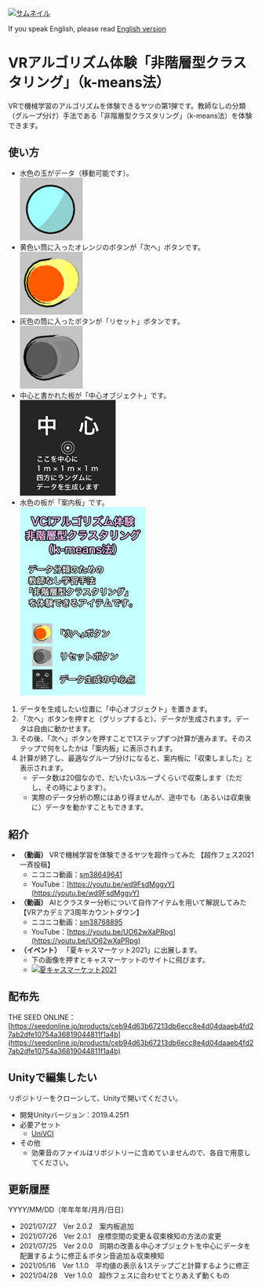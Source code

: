 [![](./Thumbnail/thumbnail3.webp "サムネイル")](./Thumbnail/thumbnail3.webp)

If you speak English, please read [English version](./README-en.md)

# VRアルゴリズム体験「非階層型クラスタリング」（k-means法）

VRで機械学習のアルゴリズムを体験できるヤツの第1弾です。教師なしの分類（グループ分け）手法である「非階層型クラスタリング」（k-means法）を体験できます。


## 使い方

- 水色の玉がデータ（移動可能です）。  
	[<img src="./Documents/Data.png" title="データ" style="max-width: 128px;" />](./Documents/Data.png)
- 黄色い筒に入ったオレンジのボタンが「次へ」ボタンです。  
	[<img src="./Documents/次へボタン.png" title="「次へ」ボタン" style="max-width: 128px;" />](./Documents/次へボタン.png)
- 灰色の筒に入ったボタンが「リセット」ボタンです。  
	[<img src="./Documents/リセットボタン.png" title="「リセット」ボタン" style="max-width: 128px;" />](./Documents/リセットボタン.png)
- 中心と書かれた板が「中心オブジェクト」です。  
	[<img src="./VciAlgorithmicExperienceClustering/Assets/Images/Center.png" title="中心オブジェクト" style="max-width: 195px;" />](./VciAlgorithmicExperienceClustering/Assets/Images/Center.png)
- 水色の板が「案内板」です。  
	[<img src="./VciAlgorithmicExperienceClustering/Assets/Images/Explanation-1.png" title="案内板" style="max-width: 256px;" />](./VciAlgorithmicExperienceClustering/Assets/Images/Explanation-1.png)

1. データを生成したい位置に「中心オブジェクト」を置きます。
1. 「次へ」ボタンを押すと（グリップすると）、データが生成されます。データは自由に動かせます。
1. その後、「次へ」ボタンを押すことで1ステップずつ計算が進みます。そのステップで何をしたかは「案内板」に表示されます。
1. 計算が終了し、最適なグループ分けになると、案内板に「収束しました」と表示されます。
	- データ数は20個なので、だいたい3ループくらいで収束します（ただし、その時によります）。
	- 実際のデータ分析の際にはあり得ませんが、途中でも（あるいは収束後に）データを動かすこともできます。


## 紹介

- **（動画）** VRで機械学習を体験できるヤツを超作ってみた 【超作フェス2021一斉投稿】
	- ニコニコ動画：[sm38649641](https://www.nicovideo.jp/watch/sm38649641)
	- YouTube：[https://youtu.be/wd9FsdMggvY](https://youtu.be/wd9FsdMggvY)
- **（動画）** AIとクラスター分析について自作アイテムを用いて解説してみた 【VRアカデミア3周年カウントダウン】
	- ニコニコ動画：[sm38768895](https://www.nicovideo.jp/watch/sm38768895)
	- YouTube：[https://youtu.be/UO62wXaPRpg](https://youtu.be/UO62wXaPRpg)
- **（イベント）** 「夏キャスマーケット2021」に出展します。
	- 下の画像を押すとキャスマーケットのサイトに飛びます。
	- [<img src="https://id.pokemori.jp/virtualcast-fes/market5/images/virtualcast-fes-market5-poster-wide.png" title="夏キャスマーケット2021" style="max-width: 640px;" />](https://id.pokemori.jp/virtualcast-fes/market5/)


## 配布先

THE SEED ONLINE：[https://seedonline.jp/products/ceb94d63b67213db6ecc8e4d04daaeb4fd27ab2dfe10754a36819044811f1a4b](https://seedonline.jp/products/ceb94d63b67213db6ecc8e4d04daaeb4fd27ab2dfe10754a36819044811f1a4b)


## Unityで編集したい

リポジトリーをクローンして、Unityで開いてください。

- 開発Unityバージョン：2019.4.25f1
- 必要アセット
	- [UniVCI](https://github.com/virtual-cast/VCI)
- その他
	- 効果音のファイルはリポジトリーに含めていませんので、各自で用意してください。


## 更新履歴

YYYY/MM/DD（年年年年/月月/日日）

- 2021/07/27　Ver 2.0.2　案内板追加
- 2021/07/26　Ver 2.0.1　座標空間の変更＆収束検知の方法の変更
- 2021/07/25　Ver 2.0.0　同期の改善＆中心オブジェクトを中心にデータを配置するように修正＆ボタン音追加＆収束検知
- 2021/05/16　Ver 1.1.0　平均値の表示＆1ステップごと計算するように修正
- 2021/04/28　Ver 1.0.0　超作フェスに合わせてとりあえず動くもの
